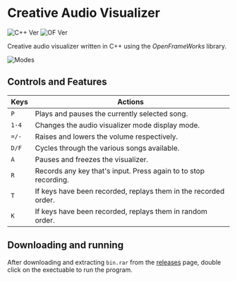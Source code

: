 # Creative Audio Visualizer

![C++ Ver][1] ![OF Ver][2]

Creative audio visualizer written in C++ using the _OpenFrameWorks_ library.  

![Modes][3]


## Controls and Features
| Keys              | Actions                                                        |
|-------------------|----------------------------------------------------------------|
| `P`               | Plays and pauses the currently selected song.                  |
| `1-4`             | Changes the audio visualizer mode display mode.                |  
| `=/-`             | Raises and lowers the volume respectively.                     |
| `D/F`             | Cycles through the various songs available.                    |
| `A`               | Pauses and freezes the visualizer.                             |
| `R`               | Records any key that's input. Press again to to stop recording.|
| `T`               | If keys have been recorded, replays them in the recorded order.|
| `K`               | If keys have been recorded, replays them in random order.      |

## Downloading and running
After downloading and extracting `bin.rar` from the [releases][4] page, double
click on the exectuable to run the program.

[1]: https://img.shields.io/badge/gcc-10.2.0-red
[2]: https://img.shields.io/badge/openframeworks-0.11.2-blue
[3]: https://i.imgur.com/1oigS7G.gif
[4]: https://github.com/Mercrist/AudioVisualizer/releases/tag/v1.0